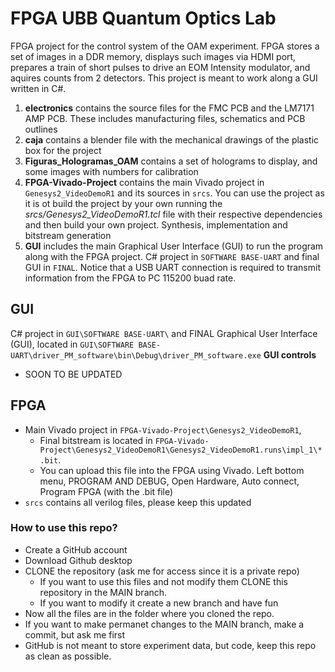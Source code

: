 # FPGA UBB Quantum Optics Lab
FPGA project for the control system of the OAM experiment. FPGA stores a set of images in a DDR memory, displays such images via HDMI port, prepares a train of short pulses to drive an EOM Intensity modulator, and aquires counts from 2 detectors. This project is meant to work along a GUI written in C#.

1. **electronics** contains the source files for the FMC PCB and the LM7171 AMP PCB. These includes manufacturing files, schematics and PCB outlines
2. **caja** contains a blender file with the mechanical drawings of the plastic box for the project
3. **Figuras_Hologramas_OAM** contains a set of holograms to display, and some images with numbers for calibration
4. **FPGA-Vivado-Project** contains the main Vivado project in `Genesys2_VideoDemoR1` and its sources in `srcs`. You can use the project as it is ot build the project by your own running the *srcs/Genesys2_VideoDemoR1.tcl* file with their respective dependencies and then build your own project. Synthesis, implementation and bitstream generation
5. **GUI** includes the main Graphical User Interface (GUI) to run the program along with the FPGA project. C# project in `SOFTWARE BASE-UART` and final GUI in `FINAL`. Notice that a USB UART connection is required to transmit information from the FPGA to PC 115200 buad rate.

## GUI
C# project in `GUI\SOFTWARE BASE-UART\` and FINAL Graphical User  Interface (GUI), located in `GUI\SOFTWARE BASE-UART\driver_PM_software\bin\Debug\driver_PM_software.exe`
**GUI controls**
- SOON TO BE UPDATED

## FPGA
- Main Vivado project in `FPGA-Vivado-Project\Genesys2_VideoDemoR1`, 
    - Final bitstream is located in `FPGA-Vivado-Project\Genesys2_VideoDemoR1\Genesys2_VideoDemoR1.runs\impl_1\*.bit`. 
    - You can upload this file into the FPGA using Vivado. Left bottom menu, PROGRAM AND DEBUG, Open Hardware, Auto connect, Program FPGA (with the .bit file)
- `srcs` contains all verilog files, please keep this updated



### How to use this repo?
- Create a GitHub account
- Download Github desktop
- CLONE the repository (ask me for access since it is a private repo)
    - If you want to use this files and not modify them CLONE this repository in the MAIN branch. 
    - If you want to modify it create a new branch and have fun
- Now all the files are in the folder where you cloned the repo.
- If you want to make permanet changes to the MAIN branch, make a commit, but ask me first
- GitHub is not meant to store experiment data, but code, keep this repo as clean as possible.